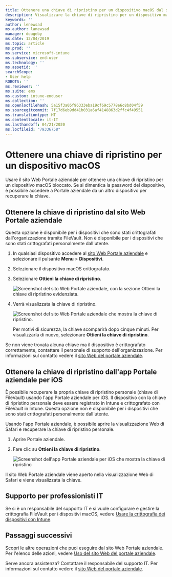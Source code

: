 ```yaml
---
title: Ottenere una chiave di ripristino per un dispositivo macOS dal sito Web Portale aziendale Intune
description: Visualizzare la chiave di ripristino per un dispositivo macOS registrato e gestito.
keywords: ''
author: lenewsad
ms.author: lanewsad
manager: dougeby
ms.date: 12/04/2019
ms.topic: article
ms.prod: ''
ms.service: microsoft-intune
ms.subservice: end-user
ms.technology: ''
ms.assetid: ''
searchScope:
- User help
ROBOTS: ''
ms.reviewer: ''
ms.suite: ems
ms.custom: intune-enduser
ms.collection: ''
ms.openlocfilehash: 5a15f3a05f96333eba19cf69c5778e6c8bd04f59
ms.sourcegitcommit: 7f17d6eb9dd41b031a6af4148863d2ffc4f49551
ms.translationtype: HT
ms.contentlocale: it-IT
ms.lasthandoff: 04/21/2020
ms.locfileid: "79336758"
---
```

# <a name="get-a-recovery-key-for-a-macos-device"></a>Ottenere una chiave di ripristino per un dispositivo macOS

Usare il sito Web Portale aziendale per ottenere una chiave di ripristino per un dispositivo macOS bloccato. Se si dimentica la password del dispositivo, è possibile accedere a Portale aziendale da un altro dispositivo per recuperare la chiave.  

## <a name="get-recovery-key-from-company-portal-website"></a>Ottenere la chiave di ripristino dal sito Web Portale aziendale

Questa opzione è disponibile per i dispositivi che sono stati crittografati dall'organizzazione tramite FileVault. Non è disponibile per i dispositivi che sono stati crittografati personalmente dall'utente.

1. In qualsiasi dispositivo accedere al [sito Web Portale aziendale](https://portal.manage.microsoft.com) e selezionare il pulsante **Menu** > **Dispositivi**.  
2. Selezionare il dispositivo macOS crittografato.  
3. Selezionare **Ottieni la chiave di ripristino**.  

    ![Screenshot del sito Web Portale aziendale, con la sezione Ottieni la chiave di ripristino evidenziata.](./media/1907-recovery2-cpweb-intune.PNG)  

4. Verrà visualizzata la chiave di ripristino.

    ![Screenshot del sito Web Portale aziendale che mostra la chiave di ripristino.](./media/1907-recovery-cpweb-intune.PNG)  

    Per motivi di sicurezza, la chiave scomparirà dopo cinque minuti. Per visualizzarla di nuovo, selezionare **Ottieni la chiave di ripristino**.

Se non viene trovata alcuna chiave ma il dispositivo è crittografato correttamente, contattare il personale di supporto dell'organizzazione. Per informazioni sul contatto vedere il [sito Web del portale aziendale](https://go.microsoft.com/fwlink/?linkid=2010980).  

## <a name="get-recovery-key-from-company-portal-app-for-ios"></a>Ottenere la chiave di ripristino dall'app Portale aziendale per iOS

È possibile recuperare la propria chiave di ripristino personale (chiave di FileVault) usando l'app Portale aziendale per iOS. Il dispositivo con la chiave di ripristino personale deve essere registrato in Intune e crittografato con FileVault in Intune. Questa opzione non è disponibile per i dispositivi che sono stati crittografati personalmente dall'utente. 

Usando l'app Portale aziendale, è possibile aprire la visualizzazione Web di Safari e recuperare la chiave di ripristino personale. 

1. Aprire Portale aziendale.
2. Fare clic su **Ottieni la chiave di ripristino**.

    ![Screenshot dell'app Portale aziendale per iOS che mostra la chiave di ripristino](./media/get-recovery-key-cpweb-02.png)  

Il sito Web Portale aziendale viene aperto nella visualizzazione Web di Safari e viene visualizzata la chiave. 

## <a name="it-pro-support"></a>Supporto per professionisti IT

Se si è un responsabile del supporto IT e si vuole configurare e gestire la crittografia FileVault per i dispositivi macOS, vedere [Usare la crittografia dei dispositivi con Intune](/intune/protect/encrypt-devices).

## <a name="next-steps"></a>Passaggi successivi

Scopri le altre operazioni che puoi eseguire dal sito Web Portale aziendale. Per l'elenco delle azioni, vedere [Uso del sito Web del portale aziendale](using-the-intune-company-portal-website.md).  

Serve ancora assistenza? Contattare il responsabile del supporto IT. Per informazioni sul contatto vedere il [sito Web del portale aziendale](https://go.microsoft.com/fwlink/?linkid=2010980).  

